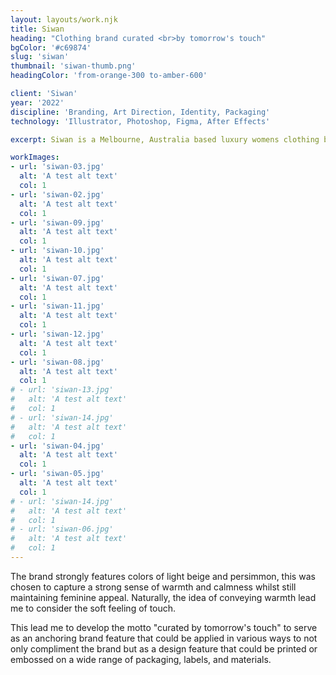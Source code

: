 ```yaml
---
layout: layouts/work.njk
title: Siwan
heading: "Clothing brand curated <br>by tomorrow's touch"
bgColor: '#c69874'
slug: 'siwan'
thumbnail: 'siwan-thumb.png'
headingColor: 'from-orange-300 to-amber-600'

client: 'Siwan'
year: '2022'
discipline: 'Branding, Art Direction, Identity, Packaging'
technology: 'Illustrator, Photoshop, Figma, After Effects'

excerpt: Siwan is a Melbourne, Australia based luxury womens clothing brand currently in development. I was contracted to establish the artistic direction and design an identity that captured the client's vision. The treatment of the brand had to be delivered in a simplistic and flexible manner to be suitable for a broad range of applications.

workImages:
- url: 'siwan-03.jpg'
  alt: 'A test alt text'
  col: 1
- url: 'siwan-02.jpg'
  alt: 'A test alt text'
  col: 1
- url: 'siwan-09.jpg'
  alt: 'A test alt text'
  col: 1
- url: 'siwan-10.jpg'
  alt: 'A test alt text'
  col: 1
- url: 'siwan-07.jpg'
  alt: 'A test alt text'
  col: 1
- url: 'siwan-11.jpg'
  alt: 'A test alt text'
  col: 1
- url: 'siwan-12.jpg'
  alt: 'A test alt text'
  col: 1
- url: 'siwan-08.jpg'
  alt: 'A test alt text'
  col: 1
# - url: 'siwan-13.jpg'
#   alt: 'A test alt text'
#   col: 1
# - url: 'siwan-14.jpg'
#   alt: 'A test alt text'
#   col: 1
- url: 'siwan-04.jpg'
  alt: 'A test alt text'
  col: 1
- url: 'siwan-05.jpg'
  alt: 'A test alt text'
  col: 1
# - url: 'siwan-14.jpg'
#   alt: 'A test alt text'
#   col: 1
# - url: 'siwan-06.jpg'
#   alt: 'A test alt text'
#   col: 1
---
```


The brand strongly features colors of light beige and persimmon, this was chosen to capture a strong sense of warmth and calmness whilst still maintaining feminine appeal. Naturally, the idea of conveying warmth lead me to consider the soft feeling of touch. 

This lead me to develop the motto "curated by tomorrow's touch" to serve as an anchoring brand feature that could be applied in various ways to not only compliment the brand but as a design feature that could be printed or embossed on a wide range of packaging, labels, and materials.